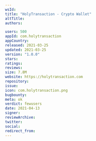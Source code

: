 ```yaml
---
wsId: 
title: "HolyTransaction - Crypto Wallet"
altTitle: 
authors:

users: 500
appId: com.holytransaction
appCountry: 
released: 2021-03-25
updated: 2021-03-25
version: "1.0.0"
stars: 
ratings: 
reviews: 
size: 7.8M
website: https://holytransaction.com
repository: 
issue: 
icon: com.holytransaction.png
bugbounty: 
meta: ok
verdict: fewusers
date: 2021-04-13
signer: 
reviewArchive:
twitter: 
social:
redirect_from:
---
```


